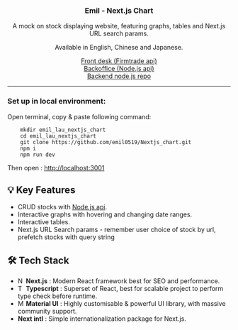 <div align="center">

  <h3 align="center">Emil - Next.js Chart </h3>

  <p align="center">
    A mock on stock displaying website, featuring graphs, tables and Next.js URL search params.
  </p>
  <p align="center">
    Available in English, Chinese and Japanese.
  </p>
    <div><a href="https://nextjs-chart-delta.vercel.app/">Front desk (Firmtrade api)</a></div>
    <div><a href="https://nextjs-chart-delta.vercel.app/backOffice/">Backoffice (Node.js api)</a></div>
    <div><a href="https://github.com/emil0519/nodejs_mysql_aws">Backend node.js repo</a></div>
</div>
<hr>

### Set up in local environment:
Open terminal, copy & paste following command:
```
    mkdir emil_lau_nextjs_chart
    cd emil_lau_nextjs_chart
    git clone https://github.com/emil0519/Nextjs_chart.git
    npm i
    npm run dev
```
Then open : [http://localhost:3001](http://localhost:3001)

 ## 💡 Key Features
* CRUD stocks with [Node.js api](https://github.com/emil0519/nodejs_mysql_aws).
* Interactive graphs with hovering and changing date ranges.
* Interactive tables.
* Next.js URL Search params - remember user choice of stock by url, prefetch stocks with query string

 
 ## 🛠 Tech Stack 
 * <img src="https://github.com/marwin1991/profile-technology-icons/assets/136815194/5f8c622c-c217-4649-b0a9-7e0ee24bd704" alt="Next.js" width="14"/>  **Next.js** : Modern React framework best for SEO and performance.
* <img src="https://user-images.githubusercontent.com/25181517/183890598-19a0ac2d-e88a-4005-a8df-1ee36782fde1.png" alt="Typescript"  width="14"/>  **Typescript** : Superset of React, best for scalable project to perform type check before runtime.
* <img src="https://user-images.githubusercontent.com/25181517/189716630-fe6c084c-6c66-43af-aa49-64c8aea4a5c2.png" alt="Material UI" width="14"/>  **Material UI** : Highly customisable & powerful UI library, with massive community support.
* **Next intl** : Simple internationalization package for Next.js.
